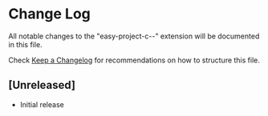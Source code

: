 # Change Log

All notable changes to the "easy-project-c--" extension will be documented in this file.

Check [Keep a Changelog](http://keepachangelog.com/) for recommendations on how to structure this file.

## [Unreleased]

- Initial release